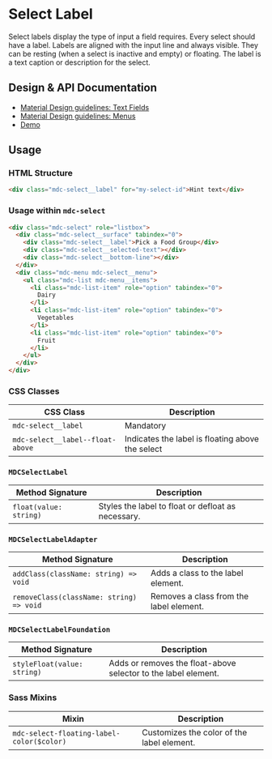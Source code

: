 <!--docs:
title: "Select Label"
layout: detail
section: components
iconId: menu
path: /catalog/input-controls/select-menus/
-->

# Select Label

<!--<div class="article__asset">
  <a class="article__asset-link"
     href="https://material-components-web.appspot.com/select.html">
    <img src="{{ site.rootpath }}/images/mdc_web_screenshots/selects.png" width="376" alt="Select screenshot">
  </a>
</div>-->

Select labels display the type of input a field requires. Every select should have a label. Labels are aligned with the input line and always visible. They can be resting (when a select is inactive and empty) or floating. The label is a text caption or description for the select.

## Design & API Documentation

<ul class="icon-list">
  <li class="icon-list-item icon-list-item--spec">
    <a href="https://material.io/guidelines/components/text-fields.html">Material Design guidelines: Text Fields</a>
  </li>
  <li class="icon-list-item icon-list-item--spec">
    <a href="https://material.io/guidelines/components/menus.html">Material Design guidelines: Menus</a>
  </li>
  <li class="icon-list-item icon-list-item--link">
    <a href="https://material-components-web.appspot.com/select.html">Demo</a>
  </li>
</ul>

## Usage

### HTML Structure

```html
<div class="mdc-select__label" for="my-select-id">Hint text</div>
```

### Usage within `mdc-select`

```html
<div class="mdc-select" role="listbox">
  <div class="mdc-select__surface" tabindex="0">
    <div class="mdc-select__label">Pick a Food Group</div>
    <div class="mdc-select__selected-text"></div>
    <div class="mdc-select__bottom-line"></div>
  </div>
  <div class="mdc-menu mdc-select__menu">
    <ul class="mdc-list mdc-menu__items">
      <li class="mdc-list-item" role="option" tabindex="0">
        Dairy
      </li>
      <li class="mdc-list-item" role="option" tabindex="0">
        Vegetables
      </li>
      <li class="mdc-list-item" role="option" tabindex="0">
        Fruit
      </li>
    </ul>
  </div>
</div>
```

### CSS Classes

CSS Class | Description
--- | ---
`mdc-select__label` | Mandatory
`mdc-select__label--float-above` | Indicates the label is floating above the select

### `MDCSelectLabel`

Method Signature | Description
--- | ---
`float(value: string)` | Styles the label to float or defloat as necessary.

### `MDCSelectLabelAdapter`

Method Signature | Description
--- | ---
`addClass(className: string) => void` | Adds a class to the label element.
`removeClass(className: string) => void` | Removes a class from the label element.

### `MDCSelectLabelFoundation`

Method Signature | Description
--- | ---
`styleFloat(value: string)` | Adds or removes the float-above selector to the label element.

### Sass Mixins

Mixin | Description
--- | ---
`mdc-select-floating-label-color($color)` | Customizes the color of the label element.
